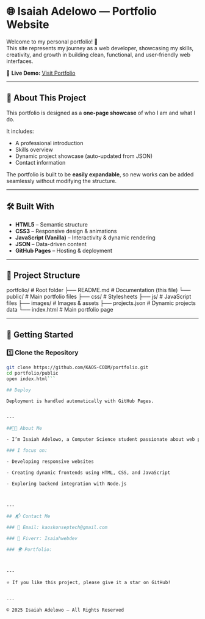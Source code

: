 # 🌐 Isaiah Adelowo — Portfolio Website

Welcome to my personal portfolio! 🚀  
This site represents my journey as a web developer, showcasing my skills, creativity, and growth in building clean, functional, and user-friendly web interfaces.

🔗 **Live Demo:** [Visit Portfolio](https://kaos-codm.github.io/portfolio/)

---

## 📌 About This Project

This portfolio is designed as a **one-page showcase** of who I am and what I do.

It includes:
- A professional introduction  
- Skills overview  
- Dynamic project showcase (auto-updated from JSON)  
- Contact information  

The portfolio is built to be **easily expandable**, so new works can be added seamlessly without modifying the structure.

---

## 🛠️ Built With
- **HTML5** – Semantic structure  
- **CSS3** – Responsive design & animations  
- **JavaScript (Vanilla)** – Interactivity & dynamic rendering  
- **JSON** – Data-driven content  
- **GitHub Pages** – Hosting & deployment  

---

## 📂 Project Structure

portfolio/              # Root folder ├── README.md           # Documentation (this file) └── public/             # Main portfolio files ├── css/            # Stylesheets ├── js/             # JavaScript files ├── images/         # Images & assets ├── projects.json   # Dynamic projects data └── index.html      # Main portfolio page

---

## 🚀 Getting Started

### 1️⃣ Clone the Repository
```bash
git clone https://github.com/KAOS-CODM/portfolio.git
cd portfolio/public
open index.html```

## Deploy

Deployment is handled automatically with GitHub Pages.


---

##👨‍💻 About Me

- I’m Isaiah Adelowo, a Computer Science student passionate about web programming.

### I focus on:

- Developing responsive websites

- Creating dynamic frontends using HTML, CSS, and JavaScript

- Exploring backend integration with Node.js



---

## 📬 Contact Me

### 📧 Email: kaoskonseptech@gmail.com

### 💼 Fiverr: Isaiahwebdev

### 🌍 Portfolio: 



---

⭐ If you like this project, please give it a star on GitHub!


---

© 2025 Isaiah Adelowo — All Rights Reserved